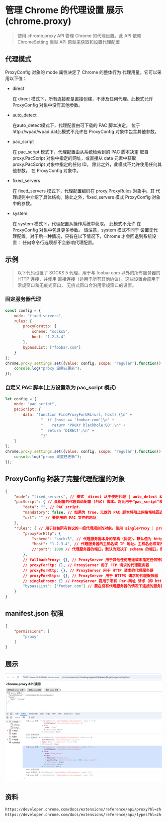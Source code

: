 # 管理 Chrome 的代理设置 展示 (chrome.proxy)

> 使用 chrome.proxy API 管理 Chrome 的代理设置。此 API 依赖 ChromeSetting 类型 API 原型来获取和设置代理配置

## 代理模式
ProxyConfig 对象的 mode 属性决定了 Chrome 的整体行为 代理用量。它可以采用以下值：

- direct
    
    在 direct 模式下，所有连接都是直接创建，不涉及任何代理。此模式允许 ProxyConfig 对象中没有其他参数。

- auto_detect

    在auto_detect模式下，代理配置由可下载的 PAC 脚本决定。 位于http://wpad/wpad.dat此模式不允许在 ProxyConfig 对象中包含其他参数。
    
- pac_script

    在 pac_script 模式下，代理配置由从系统检索到的 PAC 脚本决定 取自 proxy.PacScript 对象中指定的网址，或直接从 data 元素中获取 proxy.PacScript 对象中指定的任何 ID。
    除此之外，此模式不允许使用任何其他参数， 在 ProxyConfig 对象中。
    
- fixed_servers

    在 fixed_servers 模式下，代理配置编码在 proxy.ProxyRules 对象中。其 代理规则中介绍了具体结构。除此之外，fixed_servers 模式 ProxyConfig 对象中的参数。
    
- system
    
    在 system 模式下，代理配置从操作系统中获取。
    此模式不允许 在 ProxyConfig 对象中包含更多参数。
    请注意，system 模式不同于 设置无代理配置。对于后一种情况，只有在以下情况下，Chrome 才会回退到系统设置： 任何命令行选项都不会影响代理配置。

## 示例
> 以下代码设置了 SOCKS 5 代理，用于与 foobar.com 以外的所有服务器的 HTTP 连接，并使用 直接连接（适用于所有其他协议）。这些设置会应用于常规窗口和无痕式窗口， 无痕式窗口会沿用常规窗口的设置。
### 固定服务器代理
```javascript
const config = {
    mode: "fixed_servers",
    rules: {
        proxyForHttp: {
            scheme: "socks5",
            host: "1.2.3.4"
        },
        bypassList: ["foobar.com"]
    }
};
chrome.proxy.settings.set({value: config, scope: 'regular'},function() {
    console.log("proxy 设置已更新");
});
```

### 自定义 PAC 脚本(上方设置改为 pac_script 模式)
```javascript
let config = {
    mode: "pac_script",
    pacScript: {
        data: "function FindProxyForURL(url, host) {\n" +
                "  if (host == 'foobar.com')\n" +
                "    return 'PROXY blackhole:80';\n" +
                "  return 'DIRECT';\n" +
                "}"
    }
};
chrome.proxy.settings.set({value: config, scope: 'regular'},function() {
    console.log("proxy 设置已更新");
});
```

## ProxyConfig 封装了完整代理配置的对象
```json
{
    "mode": "fixed_servers", // 模式  direct 从不使用代理 | auto_detect 动检测代理设置 | pac_script 使用指定的 PAC 脚本 | fixed_servers 手动指定代理服务器 | system 使用系统代理设置
    "pacScript": { // 此配置的代理自动配置 (PAC) 脚本。将此用于“pac_script”模式
        "data": "", // PAC script.
        "mandatory": false, // 如果为 true，无效的 PAC 脚本将阻止网络堆栈回退到直接连接。默认值为 false
        "url": "" // 要使用的 PAC 文件的网址
    },
    "rules": { // 用于封装所有协议的一组代理规则的对象。使用 singleProxy | proxyForHttp | proxyForHttps | proxyForFtp | fallbackProxy
        "proxyForHttp": {
            "scheme": "socks5", // 代理服务器本身的架构（协议）。默认值为 http   http | https | quic | socks4 | socks5
            "host": "1.2.3.4", // 代理服务器的主机名或 IP 地址。主机名必须采用 ASCII（Punycode 格式）。目前尚不支持 IDNA
            //"port": 1080 // 代理服务器的端口。默认为取决于 scheme 的端口。例如，对于 SOCKS5，默认端口为 1080。 http	80 | https 443 | socks4 1080 | socks5 1080
        },
        // fallbackProxy: {}, // ProxyServer 用于其他任何用途或未指定任何特定 agentFor... 的代理服务器。
        // proxyForFtp: {}, // ProxyServer 用于 FTP 请求的代理服务器
        // proxyForHttp: {}, // ProxyServer 用于 HTTP 请求的代理服务器
        // proxyForHttps: {}, // ProxyServer 用于 HTTPS 请求的代理服务器
        // singleProxy: {} // ProxyServer 要用于所有 Per-网址 请求（即 http、https 和 ftp）的代理服务器。
        "bypassList": ["foobar.com"] // 要在没有代理服务器的情况下连接的服务器列表
    }
}
```

## manifest.json 权限
```json
{
    "permissions": [
        "proxy"
    ]
}
```

## 展示
![setting](./docs/setting.png)

## 资料
```markdown
https://developer.chrome.com/docs/extensions/reference/api/proxy?hl=zh-cn
https://developer.chrome.com/docs/extensions/reference/api/types?hl=zh-cn#type-ChromeSetting
```